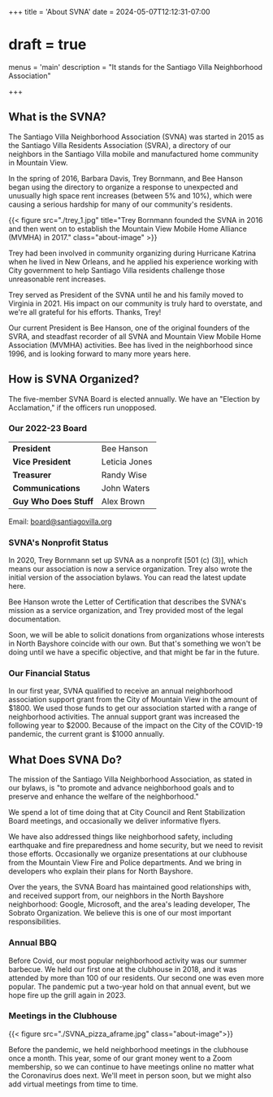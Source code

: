 +++
title = 'About SVNA'
date = 2024-05-07T12:12:31-07:00
# draft = true
menus = 'main'
description = "It stands for the Santiago Villa Neighborhood Association"

+++

## What is the SVNA?

The Santiago Villa Neighborhood Association (SVNA) was started in 2015 as the Santiago Villa Residents Association (SVRA), a directory of our neighbors in the Santiago Villa mobile and manufactured home community in Mountain View.

In the spring of 2016, Barbara Davis, Trey Bornmann, and Bee Hanson began using the directory to organize a response to unexpected and unusually high space rent increases (between 5% and 10%), which were causing a serious hardship for many of our community's residents.

{{< figure src="./trey_1.jpg" title="Trey Bornmann founded the SVNA in 2016 and then went on to establish the Mountain View Mobile Home Alliance (MVMHA) in 2017." class="about-image" >}}

Trey had been involved in community organizing during Hurricane Katrina when he lived in New Orleans, and he applied his experience working with City government to help Santiago Villa residents challenge those unreasonable rent increases.

Trey served as President of the SVNA until he and his family moved to Virginia in 2021. His impact on our community is truly hard to overstate, and we're all grateful for his efforts. Thanks, Trey!

Our current President is Bee Hanson, one of the original founders of the SVRA, and steadfast recorder of all SVNA and Mountain View Mobile Home Association (MVMHA) activities. Bee has lived in the neighborhood since 1996, and is looking forward to many more years here.

## How is SVNA Organized?

The five-member SVNA Board is elected annually. We have an "Election by Acclamation," if the officers run unopposed.

### Our 2022-23 Board

|                        |               |
| ---------------------- | ------------- |
| **President**          | Bee Hanson    |
| **Vice President**     | Leticia Jones |
| **Treasurer**          | Randy Wise    |
| **Communications**     | John Waters   |
| **Guy Who Does Stuff** | Alex Brown    |

Email: <board@santiagovilla.org>

### SVNA's Nonprofit Status

In 2020, Trey Bornmann set up SVNA as a nonprofit \[501 (c) (3)], which means our association is now a service organization. Trey also wrote the initial version of the association bylaws. You can read the latest update here.

Bee Hanson wrote the Letter of Certification that describes the SVNA's mission as a service organization, and Trey provided most of the legal documentation.

Soon, we will be able to solicit donations from organizations whose interests in North Bayshore coincide with our own. But that's something we won't be doing until we have a specific objective, and that might be far in the future.

### Our Financial Status

In our first year, SVNA qualified to receive an annual neighborhood association support grant from the City of Mountain View in the amount of $1800. We used those funds to get our association started with a range of neighborhood activities. The annual support grant was increased the following year to $2000. Because of the impact on the City of the COVID-19 pandemic, the current grant is $1000 annually.

## What Does SVNA Do?

The mission of the Santiago Villa Neighborhood Association, as stated in our bylaws, is "to promote and advance neighborhood goals and to preserve and enhance the welfare of the neighborhood."

We spend a lot of time doing that at City Council and Rent Stabilization Board meetings, and occasionally
we deliver informative flyers.

We have also addressed things like neighborhood safety, including earthquake and fire preparedness and home security, but we need to revisit those efforts. Occasionally we organize presentations at our clubhouse from the Mountain View Fire and Police departments. And we bring in developers who explain their plans for North Bayshore.

Over the years, the SVNA Board has maintained good relationships with, and received support from, our neighbors in the North Bayshore neighborhood: Google, Microsoft, and the area's leading developer,
The Sobrato Organization. We
believe this is one of our most important responsibilities.

### Annual BBQ

Before Covid, our most popular neighborhood activity was our summer barbecue. We held our first one at the clubhouse in 2018, and it was attended by more than 100 of our residents. Our second one was even more popular. The pandemic put a two-year hold on that annual event, but we hope fire up the grill again in 2023.

### Meetings in the Clubhouse

{{< figure src="./SVNA_pizza_aframe.jpg" class="about-image">}}

Before the pandemic, we held neighborhood meetings in the clubhouse once a month. This year, some of our grant money went to a Zoom membership, so we can continue to have meetings online no matter what the Coronavirus does next. We'll meet in person soon, but we might also add virtual meetings from time to time.
